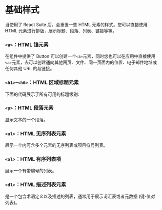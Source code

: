 # 基础样式

当使用了 React Suite 后，会重置一些 HTML 元素的样式。您可以直接使用 HTML 元素进行排版，展示标题、段落、列表、链接等等。

<div id="ad-view"></div>

### `<a>`：HTML 锚元素

在组件中提供了 Button 可以创建一个`<a>`元素，同时您也可以在应用中直接使用 `<a>`元素，去可以创建通向其他网页、文件、同一页面内的位置、电子邮件地址或任何其他 URL 的超链接。

<!--{include:`anchor.md`}-->

### `<h1>`–`<h6>`：HTML 区域标题元素

下面的代码展示了所有可用的标题级别:

<!--{include:`heading.md`}-->

### `<p>`：HTML 段落元素

显示文本的一个段落。

<!--{include:`paragraph.md`}-->

### `<ul>`：HTML 无序列表元素

展示一个内可含多个元素的无序列表或项目符号列表。

<!--{include:`list-ul.md`}-->

### `<ol>`：HTML 有序列表项

展示一个有带编号的列表。

<!--{include:`list-ol.md`}-->

### `<dl>`：HTML 描述列表元素

是一个包含术语定义以及描述的列表，通常用于展示词汇表或者元数据 (键-值对列表)。

<!--{include:`list-dl.md`}-->
